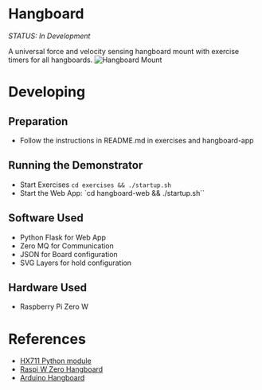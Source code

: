 # Hangboard 

*STATUS: In Development*

A universal force and velocity sensing hangboard mount with exercise timers for all hangboards.
![Hangboard Mount](./hardware/board_mount/IsometrixBoard.png)


# Developing

## Preparation
+ Follow the instructions in README.md in exercises and hangboard-app

## Running the Demonstrator
+ Start Exercises `cd exercises && ./startup.sh`
+ Start the Web App: `cd hangboard-web && ./startup.sh``

## Software Used
- Python Flask for Web App
- Zero MQ for Communication
- JSON for Board configuration
- SVG Layers for hold configuration

## Hardware Used
- Raspberry Pi Zero W


# References
+ [HX711 Python module](https://github.com/gandalf15/HX711/)
+ [Raspi W Zero Hangboard](https://github.com/adrianlzt/piclimbing)
+ [Arduino Hangboard](https://github.com/oalam/isometryx)

